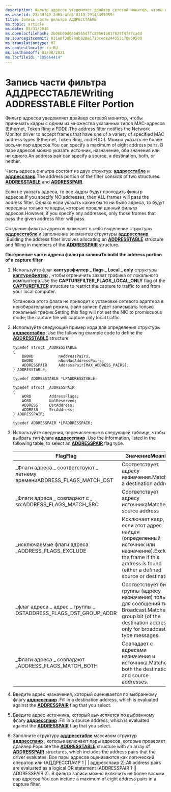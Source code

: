 ```yaml
---
description: Фильтр адресов уведомляет драйвер сетевой монитор, чтобы принимать кадры с одним из множества указанных типов MAC-адресов (Ethernet, Token Ring и FDDI).
ms.assetid: 23a38f49-2d63-4fc8-8113-29143493359c
title: Запись части фильтра АДДРЕССТАБЛЕ
ms.topic: article
ms.date: 05/31/2018
ms.openlocfilehash: 2b06b00d046d555dffc39561b817629f4f47ca4d
ms.sourcegitcommit: 831e8f3db78ab820e1710cede244553c70e50500
ms.translationtype: MT
ms.contentlocale: ru-RU
ms.lasthandoff: 01/08/2021
ms.locfileid: "105664414"
---
```

# <a name="writing-addresstable-filter-portion"></a><span data-ttu-id="b55d3-103">Запись части фильтра АДДРЕССТАБЛЕ</span><span class="sxs-lookup"><span data-stu-id="b55d3-103">Writing ADDRESSTABLE Filter Portion</span></span>

<span data-ttu-id="b55d3-104">Фильтр адресов уведомляет драйвер сетевой монитор, чтобы принимать кадры с одним из множества указанных типов MAC-адресов (Ethernet, Token Ring и FDDI).</span><span class="sxs-lookup"><span data-stu-id="b55d3-104">The address filter notifies the Network Monitor driver to accept frames that have one of a variety of specified MAC address types (Ethernet, Token Ring, and FDDI).</span></span> <span data-ttu-id="b55d3-105">Можно указать не более восьми пар адресов.</span><span class="sxs-lookup"><span data-stu-id="b55d3-105">You can specify a maximum of eight address pairs.</span></span> <span data-ttu-id="b55d3-106">В паре адресов можно указать источник, назначение, оба значения или ни одного.</span><span class="sxs-lookup"><span data-stu-id="b55d3-106">An address pair can specify a source, a destination, both, or neither.</span></span>

<span data-ttu-id="b55d3-107">Часть адреса фильтра состоит из двух структур: [**аддресстабле**](addresstable.md) и [**аддресспаир**](addresspair.md).</span><span class="sxs-lookup"><span data-stu-id="b55d3-107">The address portion of the filter consists of two structures: [**ADDRESSTABLE**](addresstable.md) and [**ADDRESSPAIR**](addresspair.md).</span></span>

<span data-ttu-id="b55d3-108">Если не указать адреса, то все кадры будут проходить фильтр адресов.</span><span class="sxs-lookup"><span data-stu-id="b55d3-108">If you specify NO addresses, then ALL frames will pass the address filter.</span></span> <span data-ttu-id="b55d3-109">Однако если указать какие бы то ни было адреса, то будут переданы только те кадры, которые прошли данный фильтр адресов.</span><span class="sxs-lookup"><span data-stu-id="b55d3-109">However, if you specify any addresses, only those frames that pass the given address filter will pass.</span></span>

<span data-ttu-id="b55d3-110">Создание фильтра адресов включает в себя выделение структуры [**аддресстабле**](addresstable.md) и заполнение элементов структуры [**аддресспаир**](addresspair.md) .</span><span class="sxs-lookup"><span data-stu-id="b55d3-110">Building the address filter involves allocating an [**ADDRESSTABLE**](addresstable.md) structure and filling in members of the [**ADDRESSPAIR**](addresspair.md) structure.</span></span>

<span data-ttu-id="b55d3-111">**Построение части адреса фильтра записи**</span><span class="sxs-lookup"><span data-stu-id="b55d3-111">**To build the address portion of a capture filter**</span></span>

1.  <span data-ttu-id="b55d3-112">Используйте флаг **каптурефилтер \_ flags \_ Local \_ only** структуры [**каптурефилтер**](capturefilter.md) , чтобы ограничить захват трафика от локального компьютера.</span><span class="sxs-lookup"><span data-stu-id="b55d3-112">Use the **CAPTUREFILTER\_FLAGS\_LOCAL\_ONLY** flag of the [**CAPTUREFILTER**](capturefilter.md) structure to restrict the capture to traffic to and from your local computer.</span></span>

    <span data-ttu-id="b55d3-113">Установка этого флага не приводит к установке сетевого адаптера в неизбирательный режим. файл записи будет записывать только локальный трафик.</span><span class="sxs-lookup"><span data-stu-id="b55d3-113">Setting this flag will not set the NIC to promiscuous mode; the capture file will capture only local traffic.</span></span>

2.  <span data-ttu-id="b55d3-114">Используйте следующий пример кода для определения структуры [**аддресстабле**](addresstable.md) :</span><span class="sxs-lookup"><span data-stu-id="b55d3-114">Use the following example code to define the [**ADDRESSTABLE**](addresstable.md) structure:</span></span>

    ``` syntax
    typedef struct _ADDRESSTABLE
    {
        DWORD           nAddressPairs;
        DWORD           nNonMacAddressPairs;
        ADDRESSPAIR     AddressPair[MAX_ADDRESS_PAIRS];
    } ADDRESSTABLE;

    typedef ADDRESSTABLE *LPADDRESSTABLE;
     
    typedef struct _ADDRESSPAIR
    {
        WORD        AddressFlags;
        WORD        NalReserved;
        ADDRESS     DstAddress;
        ADDRESS     SrcAddress;
    } ADDRESSPAIR;

    typedef ADDRESSPAIR *LPADDRESSPAIR;
    ```

3.  <span data-ttu-id="b55d3-115">Используйте сведения, перечисленные в следующей таблице, чтобы выбрать тип флага [**аддресспаир**](addresspair.md) .</span><span class="sxs-lookup"><span data-stu-id="b55d3-115">Use the information, listed in the following table, to select an [**ADDRESSPAIR**](addresspair.md) flag type.</span></span> 

    | <span data-ttu-id="b55d3-116">Flag</span><span class="sxs-lookup"><span data-stu-id="b55d3-116">Flag</span></span>                             | <span data-ttu-id="b55d3-117">Значение</span><span class="sxs-lookup"><span data-stu-id="b55d3-117">Meaning</span></span>                                                                               |
    |----------------------------------|---------------------------------------------------------------------------------------|
    | <span data-ttu-id="b55d3-118">\_Флаги адреса \_ соответствуют \_ летнему времени</span><span class="sxs-lookup"><span data-stu-id="b55d3-118">ADDRESS\_FLAGS\_MATCH\_DST</span></span>       | <span data-ttu-id="b55d3-119">Соответствует адресу назначения.</span><span class="sxs-lookup"><span data-stu-id="b55d3-119">Matches a destination address.</span></span>                                                        |
    | <span data-ttu-id="b55d3-120">\_Флаги адреса \_ совпадают с \_ src</span><span class="sxs-lookup"><span data-stu-id="b55d3-120">ADDRESS\_FLAGS\_MATCH\_SRC</span></span>       | <span data-ttu-id="b55d3-121">Соответствует адресу источника</span><span class="sxs-lookup"><span data-stu-id="b55d3-121">Matches a source address</span></span>                                                              |
    | <span data-ttu-id="b55d3-122">\_исключаемые флаги адреса \_</span><span class="sxs-lookup"><span data-stu-id="b55d3-122">ADDRESS\_FLAGS\_EXCLUDE</span></span>          | <span data-ttu-id="b55d3-123">Исключает кадр, если этот адрес найден (определенный источник или назначение).</span><span class="sxs-lookup"><span data-stu-id="b55d3-123">Excludes the frame if this address is found (either a defined source or destination).</span></span> |
    | <span data-ttu-id="b55d3-124">\_флаг адреса \_ адрес \_ группы \_ DST</span><span class="sxs-lookup"><span data-stu-id="b55d3-124">ADDRESS\_FLAGS\_DST\_GROUP\_ADDR</span></span> | <span data-ttu-id="b55d3-125">Соответствует биту группы (адресу назначения) только для сообщений типа Broadcast.</span><span class="sxs-lookup"><span data-stu-id="b55d3-125">Matches group bit (of the destination address) only for broadcast-type messages.</span></span>      |
    | <span data-ttu-id="b55d3-126">\_Флаги адреса \_ совпадают \_</span><span class="sxs-lookup"><span data-stu-id="b55d3-126">ADDRESS\_FLAGS\_MATCH\_BOTH</span></span>      | <span data-ttu-id="b55d3-127">Совпадает с адресами назначения и источника.</span><span class="sxs-lookup"><span data-stu-id="b55d3-127">Matches both the destination and source addresses.</span></span>                                    |

    

     

4.  <span data-ttu-id="b55d3-128">Введите адрес назначения, который оценивается по выбранному флагу [**аддресспаир**](addresspair.md) .</span><span class="sxs-lookup"><span data-stu-id="b55d3-128">Fill in a destination address, which is evaluated against the [**ADDRESSPAIR**](addresspair.md) flag that you select.</span></span>
5.  <span data-ttu-id="b55d3-129">Введите адрес источника, который вычисляется по выбранному флагу [**аддресспаир**](addresspair.md) .</span><span class="sxs-lookup"><span data-stu-id="b55d3-129">Fill in a source address, which is evaluated against the [**ADDRESSPAIR**](addresspair.md) flag that you select.</span></span>
6.  <span data-ttu-id="b55d3-130">Заполните структуру [**аддресстабле**](addresstable.md) массивом структур [**аддресспаир**](addresspair.md) , которые включают пары адресов, которые проверяет драйвер.</span><span class="sxs-lookup"><span data-stu-id="b55d3-130">Populate the [**ADDRESSTABLE**](addresstable.md) structure with an array of [**ADDRESSPAIR**](addresspair.md) structures, which includes the address pairs that the driver evaluates.</span></span> <span data-ttu-id="b55d3-131">Все пары адресов оцениваются как логический оператор или (АДДРЕССПАИР 1 \| \| аддресспаир 2).</span><span class="sxs-lookup"><span data-stu-id="b55d3-131">All address pairs are evaluated as a logical OR statement (ADDRESSPAIR 1 \|\| ADDRESSPAIR 2).</span></span> <span data-ttu-id="b55d3-132">В фильтр записи можно включить не более восьми пар адресов.</span><span class="sxs-lookup"><span data-stu-id="b55d3-132">You can include a maximum of eight address pairs in a capture filter.</span></span>

 

 



